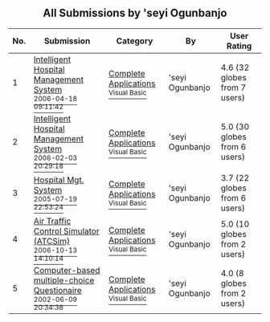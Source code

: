 ﻿<div align="center">

## All Submissions by 'seyi Ogunbanjo

</div>

No.  | Submission | Category | By   | User Rating
---- | ---------- | -------- | ---- | -----------
1 | [Intelligent Hospital Management System<br /><sup>2006-04-18 09:11:42</sup>](https://github.com/Planet-Source-Code/seyi-ogunbanjo-intelligent-hospital-management-system__1-64393) | [Complete Applications<br /><sup>Visual Basic</sup>](../ByCategory/complete-applications__1-27.md) | 'seyi Ogunbanjo | 4.6 (32 globes from 7 users)
2 | [Intelligent Hospital Management System<br /><sup>2006-02-03 20:29:18</sup>](https://github.com/Planet-Source-Code/seyi-ogunbanjo-intelligent-hospital-management-system__1-63862) | [Complete Applications<br /><sup>Visual Basic</sup>](../ByCategory/complete-applications__1-27.md) | 'seyi Ogunbanjo | 5.0 (30 globes from 6 users)
3 | [Hospital Mgt\. System<br /><sup>2005-07-19 22:53:24</sup>](https://github.com/Planet-Source-Code/seyi-ogunbanjo-hospital-mgt-system__1-61905) | [Complete Applications<br /><sup>Visual Basic</sup>](../ByCategory/complete-applications__1-27.md) | 'seyi Ogunbanjo | 3.7 (22 globes from 6 users)
4 | [Air Traffic Control Simulator \(ATCSim\)<br /><sup>2006-10-13 14:10:14</sup>](https://github.com/Planet-Source-Code/seyi-ogunbanjo-air-traffic-control-simulator-atcsim__1-66211) | [Complete Applications<br /><sup>Visual Basic</sup>](../ByCategory/complete-applications__1-27.md) | 'seyi Ogunbanjo | 5.0 (10 globes from 2 users)
5 | [Computer\-based multiple\-choice Questionaire<br /><sup>2002-06-09 20:34:38</sup>](https://github.com/Planet-Source-Code/seyi-ogunbanjo-computer-based-multiple-choice-questionaire__1-35788) | [Complete Applications<br /><sup>Visual Basic</sup>](../ByCategory/complete-applications__1-27.md) | 'seyi Ogunbanjo | 4.0 (8 globes from 2 users)
